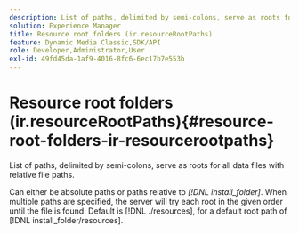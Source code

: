 ```yaml
---
description: List of paths, delimited by semi-colons, serve as roots for all data files with relative file paths.
solution: Experience Manager
title: Resource root folders (ir.resourceRootPaths)
feature: Dynamic Media Classic,SDK/API
role: Developer,Administrator,User
exl-id: 49fd45da-1af9-4016-8fc6-6ec17b7e553b
---
```

# Resource root folders (ir.resourceRootPaths){#resource-root-folders-ir-resourcerootpaths}

List of paths, delimited by semi-colons, serve as roots for all data files with relative file paths.

Can either be absolute paths or paths relative to *[!DNL install_folder]*. When multiple paths are specified, the server will try each root in the given order until the file is found. Default is [!DNL ./resources], for a default root path of [!DNL install_folder/resources].
